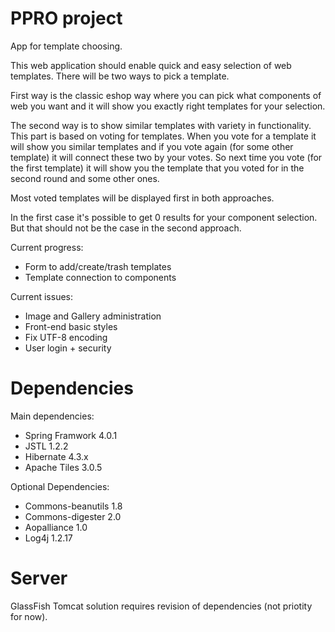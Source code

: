 # PPRO project
App for template choosing.

This web application should enable quick and easy selection of web templates. There will be two ways to pick a template.

First way is the classic eshop way where you can pick what components of web you want and it will show you exactly right templates for your selection.

The second way is to show similar templates with variety in functionality. This part is based on voting for templates. When you vote for a template it will show you similar templates and if you vote again (for some other template) it will connect these two by your votes. So next time you vote (for the first template) it will show you the template that you voted for in the second round and some other ones.

Most voted templates will be displayed first in both approaches.

In the first case it's possible to get 0 results for your component selection. But that should not be the case in the second approach.

Current progress:
- Form to add/create/trash templates
- Template connection to components

Current issues:
- Image and Gallery administration
- Front-end basic styles
- Fix UTF-8 encoding
- User login + security

# Dependencies

Main dependencies:
- Spring Framwork 4.0.1
- JSTL 1.2.2
- Hibernate 4.3.x
- Apache Tiles 3.0.5

Optional Dependencies:
- Commons-beanutils 1.8
- Commons-digester 2.0
- Aopalliance 1.0
- Log4j 1.2.17

# Server
GlassFish
Tomcat solution requires revision of dependencies (not priotity for now).